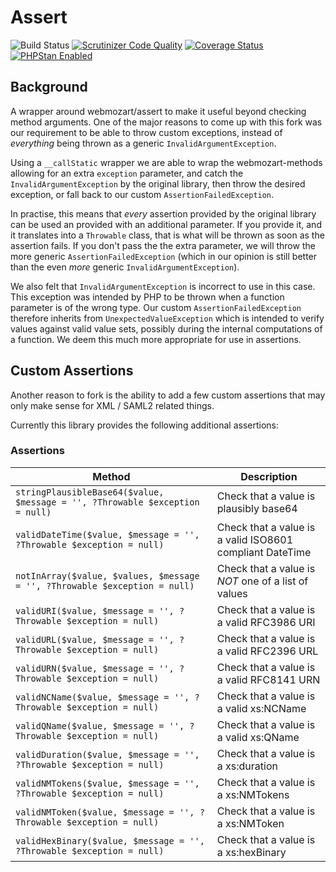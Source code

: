 # Assert

![Build Status](https://github.com/simplesamlphp/assert/actions/workflows/php.yml/badge.svg)
[![Scrutinizer Code Quality](https://scrutinizer-ci.com/g/simplesamlphp/assert/badges/quality-score.png?b=master)](https://scrutinizer-ci.com/g/simplesamlphp/assert/?branch=master)
[![Coverage Status](https://codecov.io/gh/simplesamlphp/assert/branch/master/graph/badge.svg)](https://codecov.io/gh/simplesamlphp/assert)
[![PHPStan Enabled](https://img.shields.io/badge/PHPStan-enabled-brightgreen.svg?style=flat)](https://github.com/simplesamlphp/assert)

## Background

A wrapper around webmozart/assert to make it useful beyond checking method
arguments. One of the major reasons to come up with this fork was our
requirement to be able to throw custom exceptions, instead of _everything_
being thrown as a generic `InvalidArgumentException`.

Using a `__callStatic` wrapper we are able to wrap the webmozart-methods
allowing for an extra `exception` parameter, and catch the
`InvalidArgumentException` by the original library, then throw the desired
exception, or fall back to our custom `AssertionFailedException`.

In practise, this means that _every_ assertion provided by the original library
can be used an provided with an additional parameter. If you provide it, and it
translates into a `Throwable` class, that is what will be thrown as soon as the
assertion fails. If you don't pass the the extra parameter, we will throw the
more generic `AssertionFailedException` (which in our opinion is still better
than the even _more_ generic `InvalidArgumentException`).

We also felt that `InvalidArgumentException` is incorrect to use in this case.
This exception was intended by PHP to be thrown when a function parameter is of
the wrong type. Our custom `AssertionFailedException` therefore inherits from
`UnexpectedValueException` which is intended to verify values against valid
value sets, possibly during the internal computations of a function. We deem
this much more appropriate for use in assertions.

## Custom Assertions

Another reason to fork is the ability to add a few custom assertions that may
only make sense for XML / SAML2 related things.

Currently this library provides the following additional assertions:

### Assertions

Method                                                                       | Description
-----------------------------------------------------------------------------|-----------------------------------------------------------------
`stringPlausibleBase64($value, $message = '', ?Throwable $exception = null)` | Check that a value is plausibly base64  
`validDateTime($value, $message = '', ?Throwable $exception = null)`         | Check that a value is a valid ISO8601 compliant DateTime
`notInArray($value, $values, $message = '', ?Throwable $exception = null)`   | Check that a value is _NOT_ one of a list of values
`validURI($value, $message = '', ?Throwable $exception = null)`              | Check that a value is a valid RFC3986 URI
`validURL($value, $message = '', ?Throwable $exception = null)`              | Check that a value is a valid RFC2396 URL
`validURN($value, $message = '', ?Throwable $exception = null)`              | Check that a value is a valid RFC8141 URN
`validNCName($value, $message = '', ?Throwable $exception = null)`           | Check that a value is a valid xs:NCName
`validQName($value, $message = '', ?Throwable $exception = null)`            | Check that a value is a valid xs:QName
`validDuration($value, $message = '', ?Throwable $exception = null)`         | Check that a value is a xs:duration
`validNMTokens($value, $message = '', ?Throwable $exception = null)`         | Check that a value is a xs:NMTokens
`validNMToken($value, $message = '', ?Throwable $exception = null)`          | Check that a value is a xs:NMToken
`validHexBinary($value, $message = '', ?Throwable $exception = null)`        | Check that a value is a xs:hexBinary
